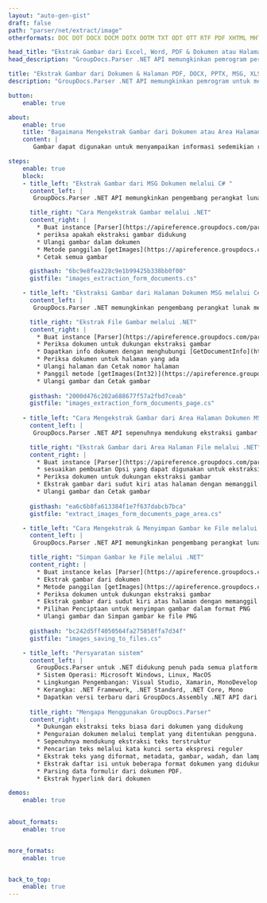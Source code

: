 ```yaml
---
layout: "auto-gen-gist"
draft: false
path: "parser/net/extract/image"
otherformats: DOC DOT DOCX DOCM DOTX DOTM TXT ODT OTT RTF PDF XHTML MHTML MD XML EPUB FB2 CHM XLS XLT XLSX XLSM XLSB XLTX XLTM ODS CSV OTS XLA XLAM PPT PPTX  PPS POT PPSX PPTM POTX PPSM ODP OTP PST OST EML EMLX ONE 

head_title: "Ekstrak Gambar dari Excel, Word, PDF & Dokumen atau Halaman Lainnya melalui .NET "
head_description: "GroupDocs.Parser .NET API memungkinkan pemrogram perangkat lunak untuk mengekstrak gambar dari berbagai dokumen seperti MS Excel, Word, PowerPoint, PDF & lainnya di dalam Aplikasi .NET mereka."

title: "Ekstrak Gambar dari Dokumen & Halaman PDF, DOCX, PPTX, MSG, XLSX melalui C#.NET API"
description: "GroupDocs.Parser .NET API memungkinkan pemrogram untuk mengekstrak gambar dari dokumen PDF, DOC, DOCX, PPT, PPTX, EML, MSG, XLS, XLSX, CSV, ODT, RTF & EPUB atau Halaman dokumen."

button:
    enable: true

about:
    enable: true
    title: "Bagaimana Mengekstrak Gambar dari Dokumen atau Area Halaman melalui .NET?"
    content: |
       Gambar dapat digunakan untuk menyampaikan informasi sedemikian rupa sehingga tidak dapat diungkapkan dengan kata-kata. Gambar membantu kami menarik perhatian pengguna dan menjelaskan konsep sulit dengan mudah. Terkadang saat membaca dokumen, jurnal atau menikmati presentasi kita sering menemukan beberapa gambar yang menarik dan ingin mendownloadnya. GroupDocs.Parser untuk .NET adalah API canggih yang membantu pengguna mengembangkan aplikasi yang berguna untuk mengekstrak gambar dari berbagai jenis dokumen dan menyimpannya dalam format PNG, JPEG, WebP, GIF, BMP, dan format lainnya. API telah menyertakan dukungan untuk teks serta ekstraksi gambar dari beberapa format file yang paling umum digunakan, seperti PDF, Email, Ebooks, format Microsoft Office: Word (DOC, DOCX), PowerPoint (PPT, PPTX), Excel (XLS , XLSX), format LibreOffice, dan banyak lagi. API ini juga mendukung penuh penguraian dokumen, mengekstrak teks biasa dan terstruktur, pencarian teks dengan kata kunci, mengekstrak metadata atau gambar, wadah serta lampiran dan banyak lagi. 

steps:
    enable: true
    block:
    - title_left: "Ekstrak Gambar dari MSG Dokumen melalui C# "
      content_left: |
       GroupDocs.Parser .NET API memungkinkan pengembang perangkat lunak mengekstrak gambar dari dokumen MSG. Contoh kode C# .NET berikut menunjukkan cara mengekstrak gambar di dalam dokumen MSG. 

      title_right: "Cara Mengekstrak Gambar melalui .NET"
      content_right: |
        * Buat instance [Parser](https://apireference.groupdocs.com/parser/net/groupdocs.parser/parser) 
        * periksa apakah ekstraksi gambar didukung 
        * Ulangi gambar dalam dokumen
        * Metode panggilan [getImages](https://apireference.groupdocs.com/parser/net/groupdocs.parser/parser/methods/getimages) mengekstrak semua gambar dari seluruh dokumen.
        * Cetak semua gambar

      gisthash: "6bc9e8fea228c9e1b99425b338bb0f00"
      gistfile: "images_extraction_form_documents.cs"

    - title_left: "Ekstraksi Gambar dari Halaman Dokumen MSG melalui C#"
      content_left: |
       GroupDocs.Parser .NET memungkinkan pengembang perangkat lunak mengekstrak gambar dari halaman dokumen MSG. Kode C# .NET di bawah ini menunjukkan bagaimana ekstraksi gambar dapat dilakukan di dalam dokumen MSG. 

      title_right: "Ekstrak File Gambar melalui .NET"
      content_right: |
        * Buat instance [Parser](https://apireference.groupdocs.com/parser/net/groupdocs.parser/parser)  
        * Periksa dokumen untuk dukungan ekstraksi gambar
        * Dapatkan info dokumen dengan menghubungi [GetDocumentInfo](https://apireference.groupdocs.com/parser/net/groupdocs.parser/parser/methods/getdocumentinfo) 
        * Periksa dokumen untuk halaman yang ada
        * Ulangi halaman dan Cetak nomor halaman
        * Panggil metode [getImages(Int32)](https://apireference.groupdocs.com/parser/net/groupdocs.parser.parser/getimages/methods/2) mengekstrak semua gambar dari seluruh dokumen.
        * Ulangi gambar dan Cetak gambar
     
      gisthash: "2000d476c202a688677f57a2fbd7ceab"
      gistfile: "images_extraction_form_documents_page.cs"
      
    - title_left: "Cara Mengekstrak Gambar dari Area Halaman Dokumen MSG"
      content_left: |
       GroupDocs.Parser .NET API sepenuhnya mendukung ekstraksi gambar dari dokumen MSG menggunakan beberapa baris kode .NET. Contoh kode .NET berikut menunjukkan cara melakukan ekstraksi gambar dari area halaman dokumen MSG.

      title_right: "Ekstrak Gambar dari Area Halaman File melalui .NET"
      content_right: |
        * Buat instance [Parser](https://apireference.groupdocs.com/parser/net/groupdocs.parser/parser)   
        * sesuaikan pembuatan Opsi yang dapat digunakan untuk ekstraksi gambar
        * Periksa dokumen untuk dukungan ekstraksi gambar
        * Ekstrak gambar dari sudut kiri atas halaman dengan memanggil metode [getImages(options)](https://apireference.groupdocs.com/parser/net/groupdocs.parser.parser/getimages/methods/3) menggunakan kustomisasi Pilihan.
        * Ulangi gambar dan Cetak gambar
     
      gisthash: "ea6c6b8fa613384f1e7f637dabcb7bca"
      gistfile: "extract_images_form_documents_page_area.cs"

    - title_left: "Cara Mengekstrak & Menyimpan Gambar ke File melalui C# .NET"
      content_left: |
       GroupDocs.Parser .NET API memungkinkan pengembang perangkat lunak mengekstrak gambar dari dokumen dan menyimpannya ke dalam file hanya dengan beberapa baris kode .NET. Contoh berikut menunjukkan cara melakukan ekstraksi gambar dari dokumen MSG dan menyimpan konten gambar ke file. 

      title_right: "Simpan Gambar ke File melalui .NET"
      content_right: |
        * Buat instance kelas [Parser](https://apireference.groupdocs.com/parser/net/groupdocs.parser/parser)
        * Ekstrak gambar dari dokumen
        * Metode panggilan [getImages](https://apireference.groupdocs.com/parser/net/groupdocs.parser/parser/methods/getimages) mengekstrak semua gambar dari seluruh dokumen.
        * Periksa dokumen untuk dukungan ekstraksi gambar
        * Ekstrak gambar dari sudut kiri atas halaman dengan memanggil metode [getImages(options)](https://apireference.groupdocs.com/parser/net/groupdocs.parser.parser/getimages/methods/3) menggunakan kustomisasi Pilihan.
        * Pilihan Penciptaan untuk menyimpan gambar dalam format PNG
        * Ulangi gambar dan Simpan gambar ke file PNG
     
      gisthash: "bc242d5ff4050564fa275858ffa7d34f"
      gistfile: "images_saving_to_files.cs"

    - title_left: "Persyaratan sistem"
      content_left: |
        GroupDocs.Parser untuk .NET didukung penuh pada semua platform utama dan sistem operasi. Untuk panduan persyaratan sistem lengkap, silakan kunjungi [persyaratan sistem](hhttps://docs.groupdocs.com/parser/net/system-requirements/) Sebelum menjalankan kode di bawah, pastikan Anda telah menginstal prasyarat berikut di sistem:
        * Sistem Operasi: Microsoft Windows, Linux, MacOS
        * Lingkungan Pengembangan: Visual Studio, Xamarin, MonoDevelop dll
        * Kerangka: .NET Framework, .NET Standard, .NET Core, Mono
        * Dapatkan versi terbaru dari GroupDocs.Assembly .NET API dari [NuGet](https://www.nuget.org/packages/GroupDocs.parser/)
        
      title_right: "Mengapa Menggunakan GroupDocs.Parser"
      content_right: |
        * Dukungan ekstraksi teks biasa dari dokumen yang didukung
        * Penguraian dokumen melalui templat yang ditentukan pengguna.
        * Sepenuhnya mendukung ekstraksi teks terstruktur
        * Pencarian teks melalui kata kunci serta ekspresi reguler
        * Ekstrak teks yang diformat, metadata, gambar, wadah, dan lampiran.
        * Ekstrak daftar isi untuk beberapa format dokumen yang didukung.
        * Parsing data formulir dari dokumen PDF.
        * Ekstrak hyperlink dari dokumen

demos:
    enable: true
        

about_formats:
    enable: true


more_formats:
    enable: true


back_to_top:
    enable: true
---
```

